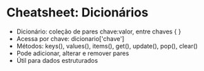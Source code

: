 # Cheatsheet: Dicionários

- Dicionário: coleção de pares chave:valor, entre chaves { }
- Acessa por chave: dicionario['chave']
- Métodos: keys(), values(), items(), get(), update(), pop(), clear()
- Pode adicionar, alterar e remover pares
- Útil para dados estruturados
